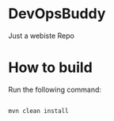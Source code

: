 # DevOpsBuddy
Just a webiste Repo

# How to build
Run the following command:
```

mvn clean install
```
